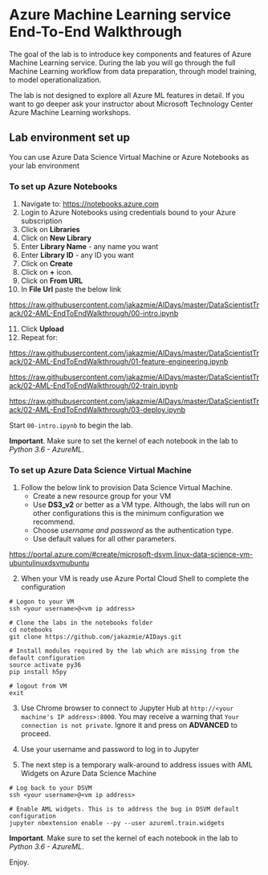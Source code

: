 # Azure Machine Learning service End-To-End Walkthrough

The goal of the lab is to introduce key components and features of Azure Machine Learning service. During the lab you will go through the full Machine Learning workflow from data preparation, through model training, to model operationalization.

The lab is not designed to explore all Azure ML features in detail. If you want to go deeper ask your instructor about Microsoft Technology Center Azure Machine Learning workshops.

## Lab environment set up

You can use Azure Data Science Virtual Machine or Azure Notebooks as your lab environment


### To set up Azure Notebooks

1. Navigate to: https://notebooks.azure.com
2. Login to Azure Notebooks using credentials bound to your Azure subscription
3. Click on **Libraries**
4. Click on **New Library**
5. Enter **Library Name** - any name you want
6. Enter **Library ID** - any ID you want
7. Click on **Create**
8. Click on **+** icon.
9. Click on **From URL**
10. In **File Url** paste the below link

https://raw.githubusercontent.com/jakazmie/AIDays/master/DataScientistTrack/02-AML-EndToEndWalkthrough/00-intro.ipynb

11. Click **Upload**
12. Repeat for:

https://raw.githubusercontent.com/jakazmie/AIDays/master/DataScientistTrack/02-AML-EndToEndWalkthrough/01-feature-engineering.ipynb

https://raw.githubusercontent.com/jakazmie/AIDays/master/DataScientistTrack/02-AML-EndToEndWalkthrough/02-train.ipynb

https://raw.githubusercontent.com/jakazmie/AIDays/master/DataScientistTrack/02-AML-EndToEndWalkthrough/03-deploy.ipynb

Start `00-intro.ipynb` to begin the lab.

**Important**. Make sure to set the kernel of each notebook in the lab to *Python 3.6 - AzureML*.


### To set up Azure Data Science Virtual Machine

1. Follow the below link to provision Data Science Virtual Machine. 
   - Create a new resource group for your VM
   - Use **DS3_v2** or better as a VM type. Although, the labs will run on other configurations this is the minimum configuration we recommend. 
   - Choose *username and password* as the authentication type. 
   - Use default values for all other parameters.

 https://portal.azure.com/#create/microsoft-dsvm.linux-data-science-vm-ubuntulinuxdsvmubuntu

2. When your VM is ready use Azure Portal Cloud Shell to complete the configuration

```
# Logon to your VM
ssh <your username>@<vm ip address>

# Clone the labs in the notebooks folder
cd notebooks
git clone https://github.com/jakazmie/AIDays.git

# Install modules required by the lab which are missing from the default configuration
source activate py36
pip install h5py

# logout from VM
exit
```

3. Use Chrome browser to connect to Jupyter Hub at `http://<your machine's IP address>:8000`. You may receive a warning that `Your connection is not private`. Ignore it and press on **ADVANCED** to proceed.

3. Use your username and password to log in to Jupyter

4. The next step is a temporary walk-around to address issues with AML Widgets on Azure Data Science Machine
```
# Log back to your DSVM
ssh <your username>@<vm ip address>

# Enable AML widgets. This is to address the bug in DSVM default configuration
jupyter nbextension enable --py --user azureml.train.widgets
```

**Important**. Make sure to set the kernel of each notebook in the lab to *Python 3.6 - AzureML*.


Enjoy.






